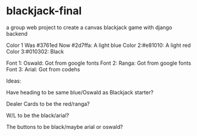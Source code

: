 # blackjack-final
a group web project to create a canvas blackjack game with django backend

Color 1  Was #3761ed   Now #2d7ffa: A light blue
Color 2:#e81010: A light red
Color 3:#010302: Black

Font 1: Oswald: Got from google fonts
Font 2: Ranga: Got from google fonts
Font 3: Arial: Got from codehs


Ideas:

Have heading to be same blue/Oswald as Blackjack starter?

Dealer Cards to be the red/ranga?

W/L to be the black/arial?

The buttons to be black/maybe arial or oswald?





